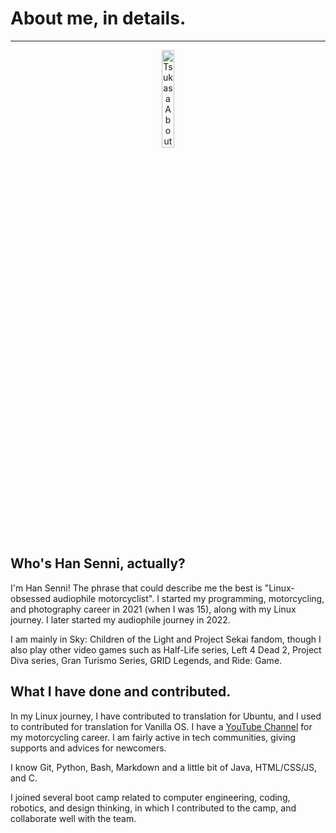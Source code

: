# About me, in details.

---

<p align="center">
  <img src="Kasa.gif" alt="TsukasaAboutMe" width="20%"/>
</p>

## Who's Han Senni, actually?

I'm Han Senni! The phrase that could describe me the best is "Linux-obsessed audiophile motorcyclist". I started my programming, motorcycling, and photography career in 2021 (when I was 15), along with my Linux journey. I later started my audiophile journey in 2022. 

I am mainly in Sky: Children of the Light and Project Sekai fandom, though I also play other video games such as Half-Life series, Left 4 Dead 2, Project Diva series, Gran Turismo Series, GRID Legends, and Ride: Game.

## What I have done and contributed.

In my Linux journey, I have contributed to translation for Ubuntu, and I used to contributed for translation for Vanilla OS. I have a [YouTube Channel](https://youtube.com/@han_ride_audio) for my motorcycling career. I am fairly active in tech communities, giving supports and advices for newcomers.

I know Git, Python, Bash, Markdown and a little bit of Java, HTML/CSS/JS, and C.

I joined several boot camp related to computer engineering, coding, robotics, and design thinking, in which I contributed to the camp, and collaborate well with the team.
